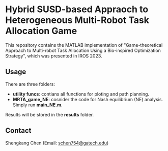 # Hybrid SUSD-based Appraoch to  Heterogeneous Multi-Robot Task Allocation Game
This repository contains the MATLAB implementation of "Game-theoretical Approach to Multi-robot Task Allocation Using a Bio-inspired Optimization Strategy", which was presented in IROS 2023.

## Usage
There are three folders:
- **utility funcs**: contians all functions for ploting and path planning. 
- **MRTA_game_NE**: cosnider the code for Nash equilibrium (NE) analysis. Simply run **main_NE.m**.  

Results will be stored in the **results** folder. 

## Contact
Shengkang Chen (Email: schen754@gatech.edu)
